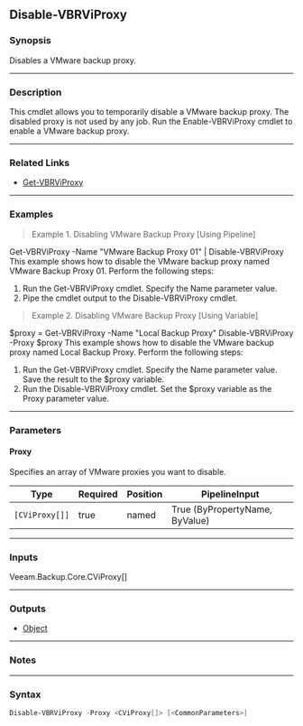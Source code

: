 Disable-VBRViProxy
------------------

### Synopsis
Disables a VMware backup proxy.

---

### Description

This cmdlet allows you to temporarily disable a VMware backup proxy. The disabled proxy is not used by any job.
Run the Enable-VBRViProxy cmdlet to enable a VMware backup proxy.

---

### Related Links
* [Get-VBRViProxy](Get-VBRViProxy)

---

### Examples
> Example 1. Disabling VMware Backup Proxy [Using Pipeline]

Get-VBRViProxy -Name "VMware Backup Proxy 01" | Disable-VBRViProxy
This example shows how to disable the VMware backup proxy named VMware Backup Proxy 01.
Perform the following steps:
1. Run the Get-VBRViProxy cmdlet. Specify the Name parameter value.
2. Pipe the cmdlet output to the Disable-VBRViProxy cmdlet.
> Example 2. Disabling VMware Backup Proxy [Using Variable]

$proxy = Get-VBRViProxy -Name "Local Backup Proxy"
Disable-VBRViProxy -Proxy $proxy
This example shows how to disable the VMware backup proxy named Local Backup Proxy.
Perform the following steps:
1. Run the Get-VBRViProxy cmdlet. Specify the Name parameter value. Save the result to the $proxy variable.
2. Run the Disable-VBRViProxy cmdlet. Set the $proxy variable as the Proxy parameter value.

---

### Parameters
#### **Proxy**
Specifies an array of VMware proxies you want to disable.

|Type          |Required|Position|PipelineInput                 |
|--------------|--------|--------|------------------------------|
|`[CViProxy[]]`|true    |named   |True (ByPropertyName, ByValue)|

---

### Inputs
Veeam.Backup.Core.CViProxy[]

---

### Outputs
* [Object](https://learn.microsoft.com/en-us/dotnet/api/System.Object)

---

### Notes

---

### Syntax
```PowerShell
Disable-VBRViProxy -Proxy <CViProxy[]> [<CommonParameters>]
```
